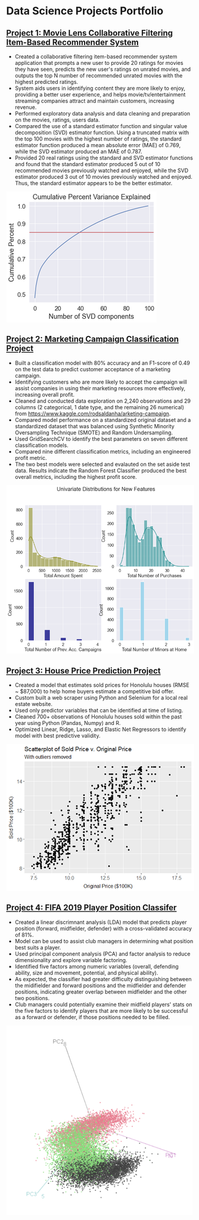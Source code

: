 # Data Science Projects Portfolio

## [Project 1: Movie Lens Collaborative Filtering Item-Based Recommender System](https://github.com/chelseako/ml_recommender_system)
* Created a collaborative filtering item-based recommender system application that prompts a new user to provide 20 ratings for movies they have seen, predicts the new user's ratings on unrated movies, and outputs the top N number of recommended unrated movies with the highest predicted ratings.
* System aids users in identifying content they are more likely to enjoy, providing a better user experience, and helps movie/tv/entertainment streaming companies attract and maintain customers, increasing revenue.
* Performed exploratory data analysis and data cleaning and preparation on the movies, ratings, users data.
* Compared the use of a standard estimator function and singular value decomposition (SVD) estimator function. Using a truncated matrix with the top 100 movies with the highest number of ratings, the standard estimator function produced a mean absolute error (MAE) of 0.769, while the SVD estimator produced an MAE of 0.787.
* Provided 20 real ratings using the standard and SVD estimator functions and found that the standard estimator produced 5 out of 10 recommended movies previously watched and enjoyed, while the SVD estimator produced 3 out of 10 movies previously watched and enjoyed. Thus, the standard estimator appears to be the better estimator.

![Percent Variance Explained](/Images/svd_components.png)

## [Project 2: Marketing Campaign Classification Project](https://github.com/chelseako/marketing_campaign)

* Built a classification model with 80% accuracy and an F1-score of 0.49 on the test data to predict customer acceptance of a marketing campaign.
* Identifying customers who are more likely to accept the campaign will assist companies in using their marketing resources more effectively, increasing overall profit.
* Cleaned and conducted data exploration on 2,240 observations and 29 columns (2 categorical, 1 date type, and the remaining 26 numerical) from https://www.kaggle.com/rodsaldanha/arketing-campaign.
* Compared model performance on a standardized original dataset and a standardized dataset that was balanced using Synthetic Minority Oversampling Technique (SMOTE) and Random Undersampling.
* Used GridSearchCV to identify the best parameters on seven different classification models.
* Compared nine different classification metrics, including an engineered profit metric.
* The two best models were selected and evalauted on the set aside test data. Results indicate the Random Forest Classifier produced the best overall metrics, including the highest profit score.

![Distributions of Variables](/Images/distributions.png)

## [Project 3: House Price Prediction Project](https://github.com/chelseako/House_Pricing_Project)
* Created a model that estimates sold prices for Honolulu houses (RMSE ~ $87,000) to help home buyers estimate a competitive bid offer.
* Custom built a web scraper using Python and Selenium for a local real estate website.
* Used only predictor variables that can be identified at time of listing.
* Cleaned 700+ observations of Honolulu houses sold within the past year using Python (Pandas, Numpy) and R.
* Optimized Linear, Ridge, Lasso, and Elastic Net Regressors to identify model with best predictive validity.

![Scatterplot of sold versus original price](/Images/scatter_sold_orig.png)

## [Project 4: FIFA 2019 Player Position Classifer](https://github.com/chelseako/FIFA_2019_Project)
* Created a linear discrimnant analysis (LDA) model that predicts player position (forward, midfielder, defender) with a cross-validated accuracy of 81%.
* Model can be used to assist club managers in determining what position best suits a player.
* Used principal component analysis (PCA) and factor analysis to reduce dimensionality and explore variable factoring.
* Identified five factors among numeric variables (overall, defending ability, size and movement, potential, and physical ability).
* As expected, the classifier had greater difficulty distinguishing between the midifielder and forward positions and the midfielder and defender positions, indicating greater overlap between midfielder and the other two positions.
* Club managers could potentially examine their midfield players' stats on the five factors to identify players that are more likely to be successful as a forward or defender, if those positions needed to be filled.

![3D Principal Component Analysis plot](/Images/3Dplot.png)
